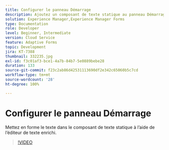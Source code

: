 ```yaml
---
title: Configurer le panneau Démarrage
description: Ajoutez un composant de texte statique au panneau Démarrage.
solution: Experience Manager,Experience Manager Forms
type: Documentation
role: Developer
level: Beginner, Intermediate
version: Cloud Service
feature: Adaptive Forms
topic: Development
jira: KT-7388
thumbnail: 332235.jpg
exl-id: f3c01af3-bce1-4a7b-84b7-5e0889bebe28
duration: 133
source-git-commit: f23c2ab86d42531113690df2e342c65060b5c7cd
workflow-type: tm+mt
source-wordcount: '28'
ht-degree: 100%

---
```


# Configurer le panneau Démarrage

Mettez en forme le texte dans le composant de texte statique à l’aide de l’éditeur de texte enrichi.

>[!VIDEO](https://video.tv.adobe.com/v/332235?quality=12&learn=on)
